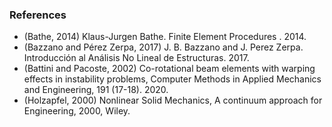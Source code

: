 ### References

 * (Bathe, 2014) Klaus-Jurgen Bathe.  Finite Element Procedures . 2014.
 * (Bazzano and Pérez Zerpa, 2017) J. B. Bazzano and J. Perez Zerpa.  Introducción al Análisis No Lineal de Estructuras. 2017.
 * (Battini and Pacoste, 2002) Co-rotational beam elements with warping effects in instability problems, Computer Methods in Applied Mechanics and Engineering, 191 (17-18). 2020.
 * (Holzapfel, 2000) Nonlinear Solid Mechanics, A continuum approach for Engineering, 2000, Wiley.
